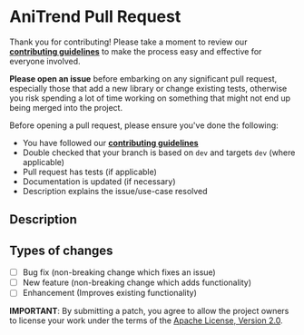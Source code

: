 # AniTrend Pull Request

Thank you for contributing! Please take a moment to review our [**contributing guidelines**](https://github.com/AniTrend/anitrend-on-the-edge/blob/dev/CONTRIBUTING.md)
to make the process easy and effective for everyone involved.

**Please open an issue** before embarking on any significant pull request, especially those that
add a new library or change existing tests, otherwise you risk spending a lot of time working
on something that might not end up being merged into the project.

Before opening a pull request, please ensure you've done the following:
<!--- If you're unsure about any of these, don't hesitate to ask. We're here to help! -->

- You have followed our [**contributing guidelines**](https://github.com/AniTrend/anitrend-on-the-edge/blob/dev/CONTRIBUTING.md)
- Double checked that your branch is based on `dev` and targets `dev` (where applicable)
- Pull request has tests (if applicable)
- Documentation is updated (if necessary)
- Description explains the issue/use-case resolved


## Description
<!--- Describe your changes in detail, or link an existing issue here -->

## Types of changes
<!--- What types of changes does your code introduce? Put an `x` in all the boxes that apply: -->
- [ ] Bug fix (non-breaking change which fixes an issue)
- [ ] New feature (non-breaking change which adds functionality)
- [ ] Enhancement (Improves existing functionality)

<!--- Be kind to code reviewers, and please try to keep pull requests as small and focused as possible :) -->

**IMPORTANT**: By submitting a patch, you agree to allow the project
owners to license your work under the terms of the [Apache License, Version 2.0](https://github.com/AniTrend/anitrend-on-the-edge/blob/dev/LICENSE.md).
